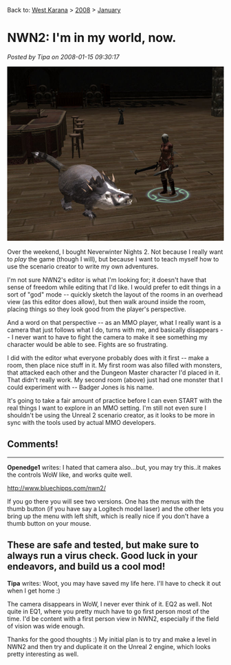 Back to: [West Karana](/posts/westkarana.md) > [2008](/posts/2008/westkarana.md) > [January](./westkarana.md)
# NWN2: I'm in my world, now.

*Posted by Tipa on 2008-01-15 09:30:17*

![nwn2main-2008-01-15-07-46-33-54.jpg](../../../uploads/2008/01/nwn2main-2008-01-15-07-46-33-54.jpg)

Over the weekend, I bought Neverwinter Nights 2. Not because I really want to *play* the game (though I will), but because I want to teach myself how to use the scenario creator to write my own adventures.

I'm not sure NWN2's editor is what I'm looking for; it doesn't have that sense of freedom while editing that I'd like. I would prefer to edit things in a sort of "god" mode -- quickly sketch the layout of the rooms in an overhead view (as this editor does allow), but then walk around inside the room, placing things so they look good from the player's perspective.

And a word on that perspective -- as an MMO player, what I really want is a camera that just follows what I do, turns with me, and basically disappears -- I never want to have to fight the camera to make it see something my character would be able to see. Fights are so frustrating.

I did with the editor what everyone probably does with it first -- make a room, then place nice stuff in it. My first room was also filled with monsters, that attacked each other and the Dungeon Master character I'd placed in it. That didn't really work. My second room (above) just had one monster that I could experiment with -- Badger Jones is his name.

It's going to take a fair amount of practice before I can even START with the real things I want to explore in an MMO setting. I'm still not even sure I shouldn't be using the Unreal 2 scenario creator, as it looks to be more in sync with the tools used by actual MMO developers.

## Comments!
---
**Openedge1** writes: I hated that camera also...but, you may try this..it makes the controls WoW like, and works quite well.

http://www.bluechipps.com/nwn2/

If you go there you will see two versions. One has the menus with the thumb button (if you have say a Logitech model laser) and the other lets you bring up the menu with left shift, which is really nice if you don't have a thumb button on your mouse.

These are safe and tested, but make sure to always run a virus check.
Good luck in your endeavors, and build us a cool mod!
---
**Tipa** writes: Woot, you may have saved my life here. I'll have to check it out when I get home :)

The camera disappears in WoW, I never ever think of it. EQ2 as well. Not quite in EQ1, where you pretty much have to go first person most of the time. I'd be content with a first person view in NWN2, especially if the field of vision was wide enough.

Thanks for the good thoughts :) My initial plan is to try and make a level in NWN2 and then try and duplicate it on the Unreal 2 engine, which looks pretty interesting as well.
